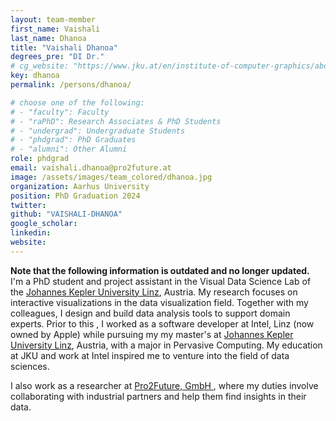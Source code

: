 ```yaml
---
layout: team-member
first_name: Vaishali
last_name: Dhanoa
title: "Vaishali Dhanoa"
degrees_pre: "DI Dr."
# cg_website: "https://www.jku.at/en/institute-of-computer-graphics/about-us/team/klaus-eckelt/" #remove to show person directly on data-vis page
key: dhanoa
permalink: /persons/dhanoa/

# choose one of the following: 
# - "faculty": Faculty
# - "raPhD": Research Associates & PhD Students
# - "undergrad": Undergraduate Students
# - "phdgrad": PhD Graduates
# - "alumni": Other Alumni
role: phdgrad
email: vaishali.dhanoa@pro2future.at
image: /assets/images/team_colored/dhanoa.jpg
organization: Aarhus University
position: PhD Graduation 2024
twitter:
github: "VAISHALI-DHANOA"
google_scholar:
linkedin:
website:
---
```


<p>
  <b>Note that the following information is outdated and no longer updated.</b><br />I'm a PhD student and project assistant in the Visual Data Science Lab of the <a href="https://www.jku.at/en/">Johannes Kepler University Linz</a>, Austria.
  My research focuses on interactive visualizations in the data visualization field. Together with my colleagues, I design and build data analysis tools to support domain experts.
  Prior to this , I worked as a software developer at Intel, Linz (now owned by Apple) while pursuing my my master's at <a href="https://www.jku.at/en/">Johannes Kepler University Linz</a>, Austria, with a major in Pervasive Computing. My education at JKU and work at Intel inspired me to venture into the field of data sciences.
</p>
<p>
 I also work as a researcher at <a href = "https://pro2future.at/about-us-de/"> Pro2Future, GmbH </a>, where my duties involve collaborating with industrial partners and help them find insights in their data.
</p>